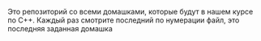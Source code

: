 Это репозиторий со всеми домашками, которые будут в нашем курсе по C++. Каждый раз смотрите последний по нумерации файл, это последняя заданная домашка
